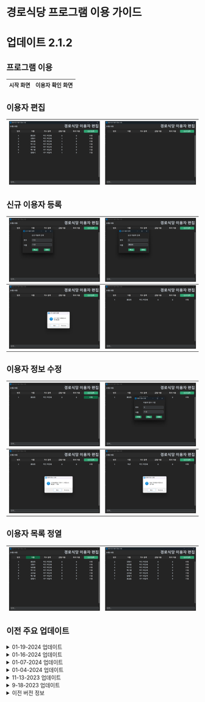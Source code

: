 # 경로식당 프로그램 이용 가이드


# __업데이트 2.1.2__

  ## __프로그램 이용__
  |시작 화면|이용자 확인 화면|
  |---|---|
  

  ## __이용자 편집__

  | ![edit empty](Assets/edit_overview.png) | ![edit_base](Assets/edit_blank.png) |
  |---|---|


  ## __신규 이용자 등록__

  | ![edit_new_1](Assets/edit_new_1.png) | ![edit_new_2](Assets/edit_new_2.png) |
  |---|---|
  | ![edit_new_3](Assets/edit_new_3.png) | ![edit_new_4](Assets/edit_new_4.png) |

  ## __이용자 정보 수정__


  |![edit_update_1](Assets/edit_update.png)|![edit_update_2](Assets/edit_update_1.png)|
  |---|---|
  |![edit_update_3](Assets/edit_update_2.png)|![edit_update_4](Assets/edit_update_3.png)|

  ## __이용자 목록 정열__

  | ![edit_sort_1](Assets/edit_sort.png) | ![edit_sort_2](Assets/edit_sort_1.png) |
  |---|---|

## 이전 주요 업데이트

<details>
  <summary>01-19-2024 업데이트</summary>

  - 플래그 기능 추가 (특이사항 표출)

</details>

<details>
  <summary>01-16-2024 업데이트</summary>


  - 버전 2.1.2 업데이트
  - 이용자 명단 수정 기능 추가

</details>

<details>
  <summary>01-07-2024 업데이트</summary>


  - 버전 2.1.1 업데이트
  - 이용자 취소안됨 오류 수정
  - 전반적 성능 개선

</details>

<details>
  <summary>01-04-2024 업데이트</summary>

# __업데이트 2.0.0__

## __UI 업데이트__

| 시작 페이지 |
|---|
|![UI1](Assets/NEWLANDING.png)|

## __검색 기능 개선__

| 입력 전 | 입력 후 |
|---|---|
| ![UI2](Assets/NEWCOUNT.png) | ![UI3](Assets/NEWCOUNT2.png) |

## __시각적 디자인 단순화__

| 입력 취소 | 메뉴 변경 |
|---|---|
|![UI4](Assets/NEWCOUNT3.png)|![UI5](Assets/NEWCOUNT4.png)|
  
## __출력 파일 업데이트__

| 이용자 명단 | 이용 여부 |
|---|---|
|![savefile image 1](Assets/NEWSAVE.png)|![savefile image 2](Assets/NEWSAVE2.png)|


    
</details>


<details>
  <summary>11-13-2023 업데이트 </summary>


- 버전 2.0 시범 운행
- UI업데이트
- 데이터베이스 형식 개선
- 로컬 파일 백업 기능 추가
- 단축키 기능 간소화
- 저장 파일 개선

</details>

<details>
  <summary>9-18-2023 업데이트</summary>

- 사용 설명서 내장
도구 -> 도움말
- 초성 검색 기능 추가
_*동명이인 처리 참고_
- 저장 파일 MSO 엑셀 친화적으로 변경
_*날자 오류 수정_
- 플래그 메세지 업데이트 오류 수정

</details>


<details>
  <summary>이전 버전 정보</summary>
  
## __문제 해결__
### __프로그램 실행이 안되요!!! OTL__
### 해결 1
__user_list_RFID.csv__ 파일 존재 확인
### 해결 2
__user_list_RFID.csv__ 파일 실행 및 형식 확인
![user data](https://github.com/bug4tti16/wooman-restraunt-AIO/blob/main/Assets/user%20data%20file.png)
#### __중요__
저장 시 CSV 파일로 저장!! -> 다른 이름으로 저장
![user data save](https://github.com/bug4tti16/wooman-restraunt-AIO/blob/main/Assets/saving.png)
###  해결 3
메모장으로 열기 -> 다른 이름으로 열기 -> __인코딩 : ANSI__
![user data encoding](https://github.com/bug4tti16/wooman-restraunt-AIO/blob/main/Assets/no%20open1.png)
![user data encoding](https://github.com/bug4tti16/wooman-restraunt-AIO/blob/main/Assets/no%20open2.png)
### 해결 4
__update code__ 실행
![first run](https://github.com/bug4tti16/wooman-restraunt-AIO/blob/main/Assets/scripts%20folder.png)
### 해결 5
__모듈 업데이트__ 실행
![first run](https://github.com/bug4tti16/wooman-restraunt-AIO/blob/main/Assets/scripts%20folder.png)

## 프로그램 실행 전
### 올바른 파일 형태
user_list_RFID.csv 파일 있음

![correct image](https://github.com/bug4tti16/wooman-restraunt-AIO/blob/main/Assets/Correct!!.png)
### 잘못된 파일 형태
user_list_RFID.csv 파일 없음

![wrong image](https://github.com/bug4tti16/wooman-restraunt-AIO/blob/main/Assets/wrong!!.png)
### __처음 실행 시__
__모듈 업데이트__ 실행

![first run](https://github.com/bug4tti16/wooman-restraunt-AIO/blob/main/Assets/scripts%20folder.png)
## 프로그램 실행 후
### __기본 창__
![welcome page](https://github.com/bug4tti16/wooman-restraunt-AIO/blob/main/Assets/start%20page%20(2).png)
### __시작 창__
![welcome page](https://github.com/bug4tti16/wooman-restraunt-AIO/blob/main/Assets/start%20page.png)
![attendance](https://github.com/bug4tti16/wooman-restraunt-AIO/blob/main/Assets/start3.png)
#### __동명이인, 이름 일부 입력 시 처리 방식__
![same name](https://github.com/bug4tti16/wooman-restraunt-AIO/blob/main/Assets/same%20name.png)
#### __도구 창 메뉴__
금일 이용자 방문 여부 방문 시간 표출
![Loobar](https://github.com/bug4tti16/wooman-restraunt-AIO/blob/main/Assets/too.png)

### __이용자 관리 창__
#### 기본 창
![info page](https://github.com/bug4tti16/wooman-restraunt-AIO/blob/main/Assets/edit%20page.png)
#### 이용자 정보 변경
_정보 변경 시 날자별 백업파일 생산_
![data edit](https://github.com/bug4tti16/wooman-restraunt-AIO/blob/main/Assets/change%20name.png)
#### 저장 파일 형식
파일명 : __0000년 0월.csv__

![save file](https://github.com/bug4tti16/wooman-restraunt-AIO/blob/main/Assets/save%20format.png)
##### 키워드 부연
O : 카드 지참
NC : 카드 미지참

-(죽식) : 죽식 선택

### __플래그 소개__
_기능 설명: 메세지와 알림음 발생_
![flag running](https://github.com/bug4tti16/wooman-restraunt-AIO/blob/main/Assets/flag%20in%20action.png)
#### 플래그 파일 형태
파일명 : __FLAG.txt__

__*중요*__

인코딩 : __ansi__ 

![flag format](https://github.com/bug4tti16/wooman-restraunt-AIO/blob/main/Assets/flag%20format.png)
저장 방법 : __인코딩__ -> __ansi__ | __파일명__ : __FLAG.txt__
![flag save](https://github.com/bug4tti16/wooman-restraunt-AIO/blob/main/Assets/flag%20save.png)

</details>
